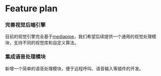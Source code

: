 # Feature plan

### 完善视觉后端引擎

目前的视觉引擎完全基于[mediapipe](https://github.com/google-ai-edge/mediapipe)，我们希望后续提供一个通用的视觉处理模块，支持不同的视觉库和自定义算法。

### 集成语音处理模块

新增一个简单的语音处理模块，便于远程呼叫、语音输入等插件的开发。